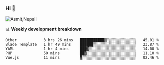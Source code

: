 ### Hi 👋

![Asmit,Nepali](https://media.giphy.com/media/L8K62iTDkzGX6/giphy.gif)
<!--
**asmit99nepali/asmit99nepali** is a ✨ _special_ ✨ repository because its `README.md` (this file) appears on your GitHub profile.

Here are some ideas to get you started:

- 🔭 I’m currently working on ...
- 🌱 I’m currently learning ...
- 👯 I’m looking to collaborate on ...
- 🤔 I’m looking for help with ...
- 💬 Ask me about ...
- 📫 How to reach me: ...
- 😄 Pronouns: ...
- ⚡ Fun fact: ...
-->


📊 **Weekly development breakdown**
<!--START_SECTION:waka-->
```text
Other            3 hrs 26 mins   ███████████▒░░░░░░░░░░░░░   45.01 % 
Blade Template   1 hr 49 mins    ██████░░░░░░░░░░░░░░░░░░░   23.87 % 
YAML             1 hr 4 mins     ███▓░░░░░░░░░░░░░░░░░░░░░   14.00 % 
PHP              50 mins         ██▓░░░░░░░░░░░░░░░░░░░░░░   11.10 % 
Vue.js           11 mins         ▓░░░░░░░░░░░░░░░░░░░░░░░░   02.46 % 
```
<!--END_SECTION:waka-->

